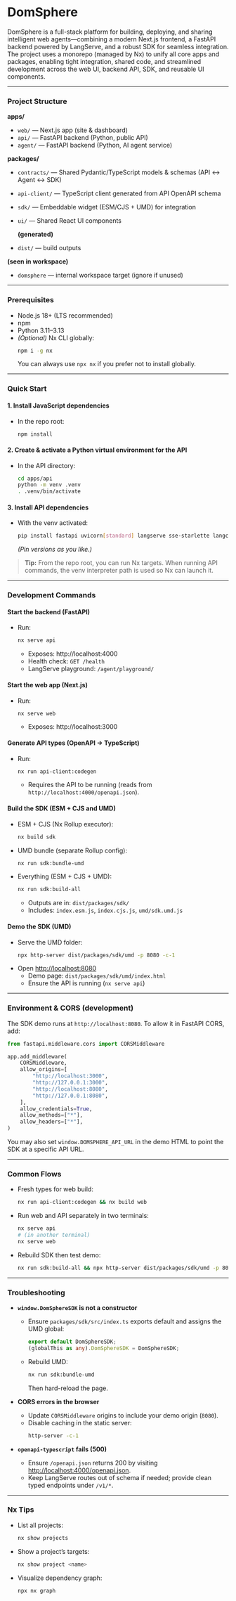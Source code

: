 # DomSphere

DomSphere is a full-stack platform for building, deploying, and sharing intelligent web agents—combining a modern Next.js frontend, a FastAPI backend powered by LangServe, and a robust SDK for seamless integration. The project uses a monorepo (managed by Nx) to unify all core apps and packages, enabling tight integration, shared code, and streamlined development across the web UI, backend API, SDK, and reusable UI components.

---

### Project Structure

**apps/**

- `web/` — Next.js app (site & dashboard)
- `api/` — FastAPI backend (Python, public API)
- `agent/` — FastAPI backend (Python, AI agent service)

**packages/**

- `contracts/` — Shared Pydantic/TypeScript models & schemas (API ↔ Agent ↔ SDK)
- `api-client/` — TypeScript client generated from API OpenAPI schema
- `sdk/` — Embeddable widget (ESM/CJS + UMD) for integration
- `ui/` — Shared React UI components

  **(generated)**

- `dist/` — build outputs

**(seen in workspace)**

- `domsphere` — internal workspace target (ignore if unused)

---

### Prerequisites

- Node.js 18+ (LTS recommended)
- npm
- Python 3.11–3.13
- _(Optional)_ Nx CLI globally:
  ```sh
  npm i -g nx
  ```
  You can always use `npx nx` if you prefer not to install globally.

---

### Quick Start

#### 1. Install JavaScript dependencies

- In the repo root:
  ```sh
  npm install
  ```

#### 2. Create & activate a Python virtual environment for the API

- In the API directory:
  ```sh
  cd apps/api
  python -m venv .venv
  . .venv/bin/activate
  ```

#### 3. Install API dependencies

- With the venv activated:
  ```sh
  pip install fastapi uvicorn[standard] langserve sse-starlette langchain pydantic python-multipart
  ```
  _(Pin versions as you like.)_

> **Tip:** From the repo root, you can run Nx targets. When running API commands, the venv interpreter path is used so Nx can launch it.

---

### Development Commands

#### Start the backend (FastAPI)

- Run:
  ```sh
  nx serve api
  ```
  - Exposes: http://localhost:4000
  - Health check: `GET /health`
  - LangServe playground: `/agent/playground/`

#### Start the web app (Next.js)

- Run:
  ```sh
  nx serve web
  ```
  - Exposes: http://localhost:3000

#### Generate API types (OpenAPI → TypeScript)

- Run:
  ```sh
  nx run api-client:codegen
  ```
  - Requires the API to be running (reads from `http://localhost:4000/openapi.json`).

#### Build the SDK (ESM + CJS and UMD)

- ESM + CJS (Nx Rollup executor):
  ```sh
  nx build sdk
  ```
- UMD bundle (separate Rollup config):
  ```sh
  nx run sdk:bundle-umd
  ```
- Everything (ESM + CJS + UMD):
  ```sh
  nx run sdk:build-all
  ```
  - Outputs are in: `dist/packages/sdk/`
  - Includes: `index.esm.js`, `index.cjs.js`, `umd/sdk.umd.js`

#### Demo the SDK (UMD)

- Serve the UMD folder:
  ```sh
  npx http-server dist/packages/sdk/umd -p 8080 -c-1
  ```
- Open [http://localhost:8080](http://localhost:8080)
  - Demo page: `dist/packages/sdk/umd/index.html`
  - Ensure the API is running (`nx serve api`)

---

### Environment & CORS (development)

The SDK demo runs at `http://localhost:8080`. To allow it in FastAPI CORS, add:

```python
from fastapi.middleware.cors import CORSMiddleware

app.add_middleware(
    CORSMiddleware,
    allow_origins=[
        "http://localhost:3000",
        "http://127.0.0.1:3000",
        "http://localhost:8080",
        "http://127.0.0.1:8080",
    ],
    allow_credentials=True,
    allow_methods=["*"],
    allow_headers=["*"],
)
```

You may also set `window.DOMSPHERE_API_URL` in the demo HTML to point the SDK at a specific API URL.

---

### Common Flows

- Fresh types for web build:
  ```sh
  nx run api-client:codegen && nx build web
  ```
- Run web and API separately in two terminals:
  ```sh
  nx serve api
  # (in another terminal)
  nx serve web
  ```
- Rebuild SDK then test demo:
  ```sh
  nx run sdk:build-all && npx http-server dist/packages/sdk/umd -p 8080 -c-1
  ```

---

### Troubleshooting

- **`window.DomSphereSDK` is not a constructor**

  - Ensure `packages/sdk/src/index.ts` exports default and assigns the UMD global:
    ```ts
    export default DomSphereSDK;
    (globalThis as any).DomSphereSDK = DomSphereSDK;
    ```
  - Rebuild UMD:
    ```sh
    nx run sdk:bundle-umd
    ```
    Then hard-reload the page.

- **CORS errors in the browser**

  - Update `CORSMiddleware` origins to include your demo origin (`8080`).
  - Disable caching in the static server:
    ```sh
    http-server -c-1
    ```

- **`openapi-typescript` fails (500)**
  - Ensure `/openapi.json` returns 200 by visiting [http://localhost:4000/openapi.json](http://localhost:4000/openapi.json).
  - Keep LangServe routes out of schema if needed; provide clean typed endpoints under `/v1/*`.

---

### Nx Tips

- List all projects:
  ```sh
  nx show projects
  ```
- Show a project’s targets:
  ```sh
  nx show project <name>
  ```
- Visualize dependency graph:
  ```sh
  npx nx graph
  ```
